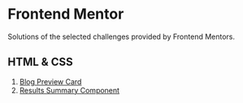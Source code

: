 # Frontend Mentor
Solutions of the selected challenges provided by Frontend Mentors.

## HTML & CSS
1. [Blog Preview Card](./blog-preview-card-main/)
2. [Results Summary Component](./results-summary-component/)